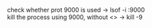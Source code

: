 check whether prot 9000 is used -> lsof -i :9000    
kill the process using 9000, without <> -> kill -9 <PID>
